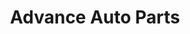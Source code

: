 ---
title: "Advance Auto Parts"
url: /spartanburg/advance-auto-parts-southport-road/
shop: Autoteile
---